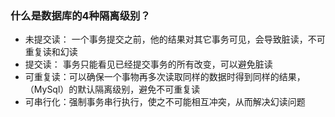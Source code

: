 ### 什么是数据库的4种隔离级别？


- 未提交读： 一个事务提交之前，他的结果对其它事务可见，会导致脏读，不可重复读和幻读
- 提交读： 事务只能看见已经提交事务的所有改变，可以避免脏读
- 可重复读：可以确保一个事物再多次读取同样的数据时得到同样的结果，（MySql）的默认隔离级别，避免不可重复读
- 可串行化：强制事务串行执行，使之不可能相互冲突，从而解决幻读问题
